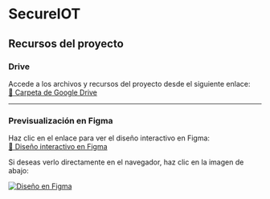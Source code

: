 # SecureIOT

## Recursos del proyecto

### **Drive**
Accede a los archivos y recursos del proyecto desde el siguiente enlace:  
[📁 Carpeta de Google Drive](https://drive.google.com/drive/folders/1QJ0yO0hUCsNDMqWQWvcJvPrAdY-gtVLk?usp=drive_link)

---

### **Previsualización en Figma**
Haz clic en el enlace para ver el diseño interactivo en Figma:  
[🎨 Diseño interactivo en Figma](https://embed.figma.com/design/oKvZc2Kox2EnOhub70Fl1y/Figma-basics?node-id=0-1&embed-host=share)

Si deseas verlo directamente en el navegador, haz clic en la imagen de abajo:

[![Diseño en Figma](https://via.placeholder.com/800x450.png?text=Previsualizaci%C3%B3n+en+Figma)](https://embed.figma.com/design/oKvZc2Kox2EnOhub70Fl1y/Figma-basics?node-id=0-1&embed-host=share)
